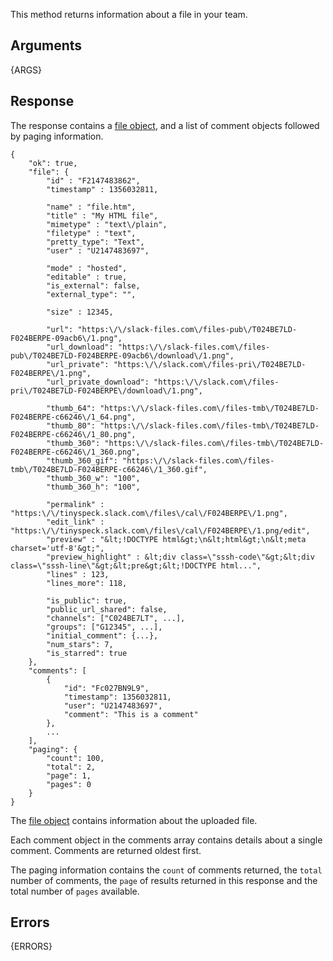 This method returns information about a file in your team.

## Arguments

{ARGS}


## Response

The response contains a [file object](/types/file), and a list of comment objects followed by paging information.

    {
        "ok": true,
        "file": {
            "id" : "F2147483862",
            "timestamp" : 1356032811,

            "name" : "file.htm",
            "title" : "My HTML file",
            "mimetype" : "text\/plain",
            "filetype" : "text",
            "pretty_type": "Text",
            "user" : "U2147483697",

            "mode" : "hosted",
            "editable" : true,
            "is_external": false,
            "external_type": "",

            "size" : 12345,

            "url": "https:\/\/slack-files.com\/files-pub\/T024BE7LD-F024BERPE-09acb6\/1.png",
            "url_download": "https:\/\/slack-files.com\/files-pub\/T024BE7LD-F024BERPE-09acb6\/download\/1.png",
            "url_private": "https:\/\/slack.com\/files-pri\/T024BE7LD-F024BERPE\/1.png",
            "url_private_download": "https:\/\/slack.com\/files-pri\/T024BE7LD-F024BERPE\/download\/1.png",

            "thumb_64": "https:\/\/slack-files.com\/files-tmb\/T024BE7LD-F024BERPE-c66246\/1_64.png",
            "thumb_80": "https:\/\/slack-files.com\/files-tmb\/T024BE7LD-F024BERPE-c66246\/1_80.png",
            "thumb_360": "https:\/\/slack-files.com\/files-tmb\/T024BE7LD-F024BERPE-c66246\/1_360.png",
            "thumb_360_gif": "https:\/\/slack-files.com\/files-tmb\/T024BE7LD-F024BERPE-c66246\/1_360.gif",
            "thumb_360_w": "100",
            "thumb_360_h": "100",

            "permalink" : "https:\/\/tinyspeck.slack.com\/files\/cal\/F024BERPE\/1.png",
            "edit_link" : "https:\/\/tinyspeck.slack.com\/files\/cal\/F024BERPE\/1.png/edit",
            "preview" : "&lt;!DOCTYPE html&gt;\n&lt;html&gt;\n&lt;meta charset='utf-8'&gt;",
            "preview_highlight" : &lt;div class=\"sssh-code\"&gt;&lt;div class=\"sssh-line\"&gt;&lt;pre&gt;&lt;!DOCTYPE html...",
            "lines" : 123,
            "lines_more": 118,

            "is_public": true,
            "public_url_shared": false,
            "channels": ["C024BE7LT", ...],
            "groups": ["G12345", ...],
            "initial_comment": {...},
            "num_stars": 7,
            "is_starred": true
        },
        "comments": [
            {
                "id": "Fc027BN9L9",
                "timestamp": 1356032811,
                "user": "U2147483697",
                "comment": "This is a comment"
            },
            ...
        ],
        "paging": {
            "count": 100,
            "total": 2,
            "page": 1,
            "pages": 0
        }
	}

The [file object](/types/file) contains information about the uploaded file.

Each comment object in the comments array contains details about a single comment. Comments are returned oldest first.

The paging information contains the `count` of comments returned, the `total` number of
comments, the `page` of results returned in this response and the total number of `pages` available.


## Errors

{ERRORS}
